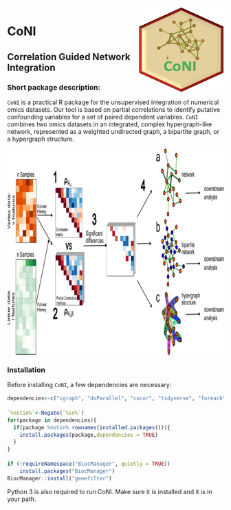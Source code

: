 <img src="https://github.com/viktormiok/viktormiok.me/blob/main/software/coni.png" align="right" height="200" width="200">

CoNI
========

## Correlation Guided Network Integration

### Short package description:
`CoNI` is a practical R package for the unsupervised integration of numerical omics datasets. Our tool is based on partial correlations to identify putative confounding variables for a set of paired dependent variables. `CoNI` combines two omics datasets in an integrated, complex hypergraph-like network, represented as a weighted undirected graph, a bipartite graph, or a hypergraph structure. 

<img src="https://github.com/viktormiok/CoNI/blob/master/CONI_abstract.jpeg" align="top" height="480" width="1100">

### Installation
Before installing `CoNI`, a few dependencies are necessary:
```r
dependencies<-c("igraph", "doParallel", "cocor", "tidyverse", "foreach", "ggrepel", "gplots", "gridExtra", "plyr", "ppcor", "tidyr", "Hmisc")

`%notin%`<-Negate(`%in%`)
for(package in dependencies){
  if(package %notin% rownames(installed.packages())){
    install.packages(package,dependencies = TRUE)
  }
}

if (!requireNamespace("BiocManager", quietly = TRUE))
    install.packages("BiocManager")
BiocManager::install("genefilter")
```

Python 3 is also required to run CoNI. Make sure it is installed and it is in your path. 


